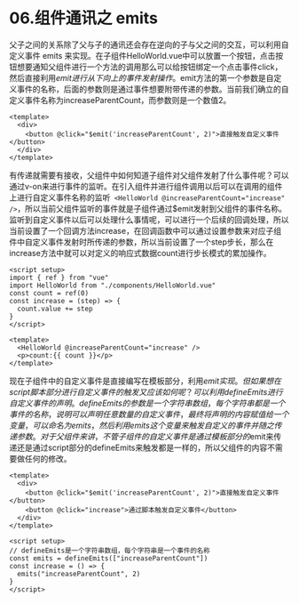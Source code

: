 # 06.组件通讯之 emits

父子之间的关系除了父与子的通讯还会存在逆向的子与父之间的交互，可以利用自定义事件 emits 来实现。在子组件HelloWorld.vue中可以放置一个按钮，点击按钮想要通知父组件进行一个方法的调用那么可以给按钮绑定一个点击事件click，然后直接利用$emit进行从下向上的事件发射操作。$emit方法的第一个参数是自定义事件的名称，后面的参数则是通过事件想要附带传递的参数。当前我们确立的自定义事件名称为increaseParentCount，而参数则是一个数值2。

```vue
<template>
  <div>
    <button @click="$emit('increaseParentCount', 2)">直接触发自定义事件</button>
  </div>
</template>
```

有传递就需要有接收，父组件中如何知道子组件对父组件发射了什么事件呢？可以通过v-on来进行事件的监听。在引入组件并进行组件调用以后可以在调用的组件上进行自定义事件名称的监听` <HelloWorld @increaseParentCount="increase" />`，所以当前父组件监听的事件就是子组件通过$emit发射到父组件的事件名称。监听到自定义事件以后可以处理什么事情呢，可以进行一个后续的回调处理，所以当前设置了一个回调方法increase，在回调函数中可以通过设置参数来对应子组件中自定义事件发射时所传递的参数，所以当前设置了一个step步长，那么在increase方法中就可以对定义的响应式数据count进行步长模式的累加操作。

```vue
<script setup>
import { ref } from "vue"
import HelloWorld from "./components/HelloWorld.vue"
const count = ref(0)
const increase = (step) => {
  count.value += step
}
</script>

<template>
  <HelloWorld @increaseParentCount="increase" />
  <p>count:{{ count }}</p>
</template>
```

现在子组件中的自定义事件是直接编写在模板部分，利用$emit实现。但如果想在script脚本部分进行自定义事件的触发又应该如何呢？可以利用defineEmits进行自定义事件的声明。defineEmits的参数是一个字符串数组，每个字符串都是一个事件的名称，说明可以声明任意数量的自定义事件，最终将声明的内容赋值给一个变量，可以命名为emits，然后利用emits这个变量来触发自定义的事件并随之传递参数。对于父组件来讲，不管子组件的自定义事件是通过模板部分的$emit来传递还是通过script部分的defineEmits来触发都是一样的，所以父组件的内容不需要做任何的修改。

```vue
<template>
  <div>
    <button @click="$emit('increaseParentCount', 2)">直接触发自定义事件</button>
    <button @click="increase">通过脚本触发自定义事件</button>
  </div>
</template>

<script setup>
// defineEmits是一个字符串数组，每个字符串是一个事件的名称
const emits = defineEmits(["increaseParentCount"])
const increase = () => {
  emits("increaseParentCount", 2)
}
</script>
```

